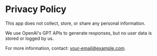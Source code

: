 # Privacy Policy

This app does not collect, store, or share any personal information.

We use OpenAI's GPT APIs to generate responses, but no user data is stored or logged by us.

For more information, contact: your-email@example.com.
